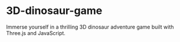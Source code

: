 # 3D-dinosaur-game
Immerse yourself in a thrilling 3D dinosaur adventure game built with Three.js and JavaScript.
